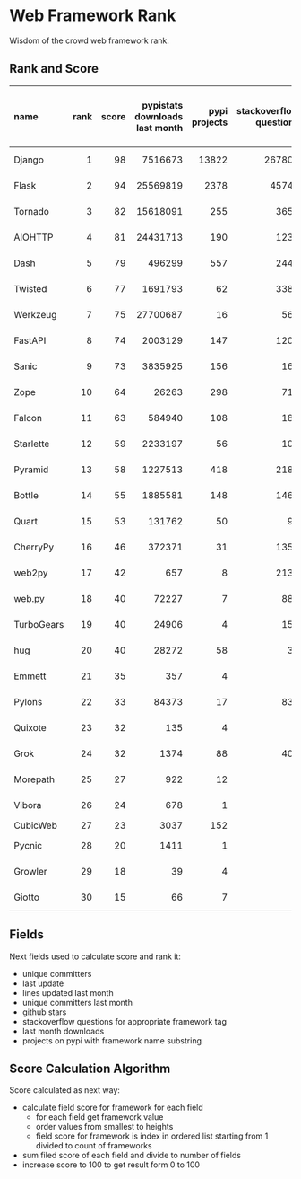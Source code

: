 # Web Framework Rank
Wisdom of the crowd web framework rank.

## Rank and Score
name | rank | score | pypistats downloads last month | pypi projects | stackoverflow questions | github stars | repo unique committers | repo changed lines last month | repo unique committers last month | repo last commit
:--- | ---: | ---: | ---: | ---: | ---: | ---: | ---: | ---: | ---: | ---:
Django | 1 | 98 | 7516673 | 13822 | 267805 | 57813 | 2510 | 3738 | 40 | 2021-06-05
Flask | 2 | 94 | 25569819 | 2378 | 45749 | 55641 | 739 | 3426 | 16 | 2021-06-02
Tornado | 3 | 82 | 15618091 | 255 | 3659 | 20020 | 426 | 124 | 3 | 2021-05-30
AIOHTTP | 4 | 81 | 24431713 | 190 | 1231 | 11264 | 608 | 258 | 5 | 2021-05-31
Dash | 5 | 79 | 496299 | 557 | 2445 | 14635 | 93 | 52337 | 5 | 2021-06-03
Twisted | 6 | 77 | 1691793 | 62 | 3386 | 4271 | 262 | 12911 | 7 | 2021-06-01
Werkzeug | 7 | 75 | 27700687 | 16 | 561 | 5740 | 428 | 3088 | 7 | 2021-06-01
FastAPI | 8 | 74 | 2003129 | 147 | 1201 | 31813 | 230 | 3340 | 4 | 2021-05-26
Sanic | 9 | 73 | 3835925 | 156 | 165 | 15025 | 321 | 1083 | 2 | 2021-06-04
Zope | 10 | 64 | 26263 | 298 | 715 | 263 | 171 | 1662 | 5 | 2021-06-04
Falcon | 11 | 63 | 584940 | 108 | 182 | 8420 | 178 | 356 | 3 | 2021-05-26
Starlette | 12 | 59 | 2233197 | 56 | 100 | 5604 | 160 | 99 | 4 | 2021-05-27
Pyramid | 13 | 58 | 1227513 | 418 | 2189 | 3562 | 354 | 0 | 0 | 2021-03-15
Bottle | 14 | 55 | 1885581 | 148 | 1468 | 7272 | 220 | 0 | 0 | 2021-01-01
Quart | 15 | 53 | 131762 | 50 | 93 | 906 | 58 | 559 | 2 | 2021-06-01
CherryPy | 16 | 46 | 372371 | 31 | 1352 | 1404 | 139 | 0 | 0 | 2021-05-03
web2py | 17 | 42 | 657 | 8 | 2132 | 1946 | 262 | 0 | 0 | 2021-03-03
web.py | 18 | 40 | 72227 | 7 | 886 | 5570 | 88 | 0 | 0 | 2021-03-03
TurboGears | 19 | 40 | 24906 | 4 | 153 | 761 | 35 | 23 | 1 | 2021-05-26
hug | 20 | 40 | 28272 | 58 | 34 | 6504 | 123 | 0 | 0 | 2020-08-10
Emmett | 21 | 35 | 357 | 4 | 0 | 659 | 21 | 40 | 1 | 2021-06-01
Pylons | 22 | 33 | 84373 | 17 | 834 | 211 | 36 | 0 | 0 | 2018-01-12
Quixote | 23 | 32 | 135 | 4 | 0 | 70 | 6 | 14 | 2 | 2021-06-01
Grok | 24 | 32 | 1374 | 88 | 407 | 18 | 40 | 0 | 0 | 2020-09-02
Morepath | 25 | 27 | 922 | 12 | 0 | 387 | 27 | 0 | 0 | 2021-04-18
Vibora | 26 | 24 | 678 | 1 | 0 | 5719 | 27 | 0 | 0 | 2019-02-11
CubicWeb | 27 | 23 | 3037 | 152 | 0 | 0 | 0 | 0 | 0 | 
Pycnic | 28 | 20 | 1411 | 1 | 0 | 156 | 10 | 0 | 0 | 2021-02-16
Growler | 29 | 18 | 39 | 4 | 0 | 684 | 6 | 0 | 0 | 2020-03-08
Giotto | 30 | 15 | 66 | 7 | 0 | 54 | 3 | 0 | 0 | 2013-10-07

## Fields
Next fields used to calculate score and rank it:
- unique committers
- last update
- lines updated last month
- unique committers last month
- github stars
- stackoverflow questions for appropriate framework tag
- last month downloads
- projects on pypi with framework name substring

## Score Calculation Algorithm
Score calculated as next way:
- calculate field score for framework for each field
  - for each field get framework value
  - order values from smallest to heights
  - field score for framework is index in ordered list starting from 1 divided to count of frameworks
- sum filed score of each field and divide to number of fields
- increase score to 100 to get result form 0 to 100
